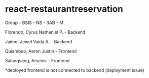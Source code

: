 # react-restaurantreservation

 Group - BSIS - NS - 3AB - M

 Florendo, Cyrus Nathaniel P. - Backend

 Jaime, Jewel Vaida A. - Backend

 Quiambao, Aeron Justin - Frontend

 Salangsang, Arsenic - Frontend

*deployed frontend is not connected to backend (deployment issue)
